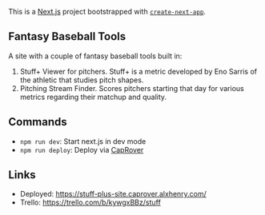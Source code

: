 This is a [Next.js](https://nextjs.org/) project bootstrapped with [`create-next-app`](https://github.com/vercel/next.js/tree/canary/packages/create-next-app).

## Fantasy Baseball Tools

A site with a couple of fantasy baseball tools built in:

1. Stuff+ Viewer for pitchers. Stuff+ is a metric developed by Eno Sarris of the athletic that studies pitch shapes.
1. Pitching Stream Finder. Scores pitchers starting that day for various metrics regarding their matchup and quality.

## Commands

- `npm run dev`: Start next.js in dev mode
- `npm run deploy`: Deploy via [CapRover](https://caprover.com/)

## Links

- Deployed: https://stuff-plus-site.caprover.alxhenry.com/
- Trello: https://trello.com/b/kywgxBBz/stuff
